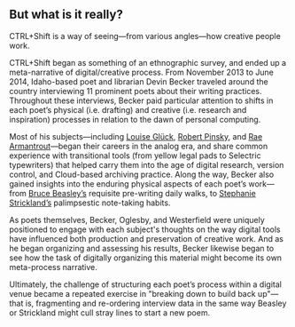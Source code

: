 
## But what is it really?

CTRL+Shift is a way of seeing—from various angles—how creative people work. 

CTRL+Shift began as something of an ethnographic survey, and ended up a meta-narrative of digital/creative process. From November 2013 to June 2014, Idaho-based poet and librarian Devin Becker traveled around the country interviewing 11 prominent poets about their writing practices. Throughout these interviews, Becker paid particular attention to shifts in each poet’s physical (i.e. drafting) and creative (i.e. research and inspiration) processes in relation to the dawn of personal computing. 

Most of his subjects—including [Louise Glück](interviews/gluck.html), [Robert Pinsky](interviews/pinsky.html), and [Rae Armantrout](interviews/armantrout.html)—began their careers in the analog era, and share common experience with transitional tools (from yellow legal pads to Selectric typewriters) that helped carry them into the age of digital research, version control, and Cloud-based archiving practice. Along the way, Becker also gained insights into the enduring physical aspects of each poet’s work—from [Bruce Beasley’s](interviews/beasley.html) requisite pre-writing daily walks, to [Stephanie Strickland’s](interviews/strickland.html) palimpsestic note-taking habits. 

As poets themselves, Becker, Oglesby, and Westerfield were uniquely positioned to engage with each subject's thoughts on the way digital tools have influenced both production and preservation of creative work. And as he began organizing and assessing his results, Becker likewise began to see how the task of digitally organizing this material might become its own meta-process narrative. 

Ultimately, the challenge of structuring each poet’s process within a digital venue became a repeated exercise in "breaking down to build back up"—that is, fragmenting and re-ordering interview data in the same way Beasley or Strickland might cull stray lines to start a new poem.